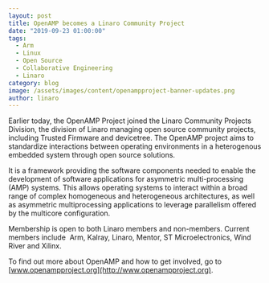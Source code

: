 ```yaml
---
layout: post
title: OpenAMP becomes a Linaro Community Project
date: "2019-09-23 01:00:00"
tags:
  - Arm
  - Linux
  - Open Source
  - Collaborative Engineering
  - Linaro
category: blog
image: /assets/images/content/openampproject-banner-updates.png
author: linaro
---
```


Earlier today, the OpenAMP Project joined the Linaro Community Projects Division, the division of Linaro managing open source community projects, including Trusted Firmware and devicetree. The OpenAMP project aims to standardize interactions between operating environments in a heterogenous embedded system through open source solutions.

It is a framework providing the software components needed to enable the development of software applications for asymmetric multi-processing (AMP) systems. This allows operating systems to interact within a broad range of complex homogeneous and heterogeneous architectures, as well as asymmetric multiprocessing applications to leverage parallelism offered by the multicore configuration.

Membership is open to both Linaro members and non-members. Current members include  Arm, Kalray, Linaro, Mentor, ST Microelectronics, Wind River and Xilinx.

To find out more about OpenAMP and how to get involved, go to [www.openampproject.org](http://www.openampproject.org).
